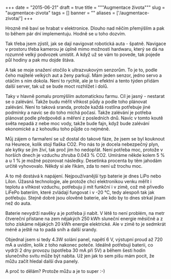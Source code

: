 
+++
date = "2015-06-21"
draft = true
title = """Augmentace života"""
slug = "augmentace-zivota"
tags = []
banner = ""
aliases = ['/augmentace-zivota/']
+++

Hrozně mě baví se hrabat v elektronice. Dlouho nad něčím přemýšlím a pak to během pár dní implementuju. Hodně se u toho dozvím.

Tak třeba jsem zjistil, jak se dají navigovat robotická auta - špatně. Navigace v prostoru třeba kamerou je úplně mimo možnosti hardwaru, který se dá na rozumně velký podvozek umístit. A když už se vám to povede, tak pojede půl hodiny a pak mu dojde štáva. 

A tak se moje snažení otočilo k ultrazvukovým senzorům. To je to, podle čeho majitelé velkých aut a ženy parkují. Mám jeden senzor, jedno servo a otáčím s ním dokola. Není to rychlé, ale je to efektní a tento týden přidám další server, tak už se bude moct rozhlížet i dolů.

Taky v hlavně pomalu promýšlím automatickou farmu. Cíl je jasný - nestarat se o zalévání. Takže budu měřit vlhkost půdy a podle toho plánovat zalévání. Není to taková sranda, protože každá rostlina potřebuje jiné podmínky a navíc se do toho míchá počasí. Takže zalévání je potřeba plánovat podle předpovědi a měření z posledních dnů. Navíc v tomto koutě světa nepadá z nebe moc vody, takže bude fajn, když bude zalévání ekonomické a z kohoutku toho půjde co nejméně.

Můj zájem o farmaření se už dostal do takové fáze, že jsem se byl kouknout na Heurece, kolik stojí flaška CO2. Pro nás to je docela nebezpečný plyn, ale kytky se jím živí, tak proč jim ho nedopřát. Není potřeba moc, protože v horších dnech je vzduchu zhruba 0.043 % CO2. Umíráme někde kolem 5 % a u 1 % je možné pozorovat následky. Desetinka procenta by těm jahodám určitě vyhovovalo. Někdy si ale říkám, zda to není už trochu moc.

A to mě dostává k napájení. Nejpoužívanější typ baterie je dnes LiPo nebo LiIon. Úžasná technologie, ale protože chci elektronikou venku měřit i teplotu a vlhkost vzduchu, potřebuju ji mít funkční i v zimě, což mě přivedlo LiFePo bateriím, které zvládají fungovat i v -20 °C, tedy alespoň tak jak potřebuju. Stejně dobré jsou olověné baterie, ale kdo by to dnes strkal jinam než do auta.

Baterie nevydrží navěky a je potřeba ji nabít. V létě to není problém, na metr čtvereční přistane na zem nějakých 250 kWh sluneční energie měsíčně a z toho získáme nějakých 20 kWh energie elektrické. Ale v zimě to je sedmkrát méně a ještě na to padá sníh a další srandy.

Objednal jsem si tedy 4.3W solání panel, napětí 6 V, výstupní proud až 720 mA a uvidím, kolik z toho nakonec poteče. Ideálně potřebuji baterii, co vydrží 2 dny provozu (spotřeba 30 mA při 5V) a během šesti hodin slunečního svitu může být nabita. Už jen jak to sem píšu mám pocit, že můžu začít hledal další dva panely.

A proč to dělám? Protože můžu a je to super :-)

